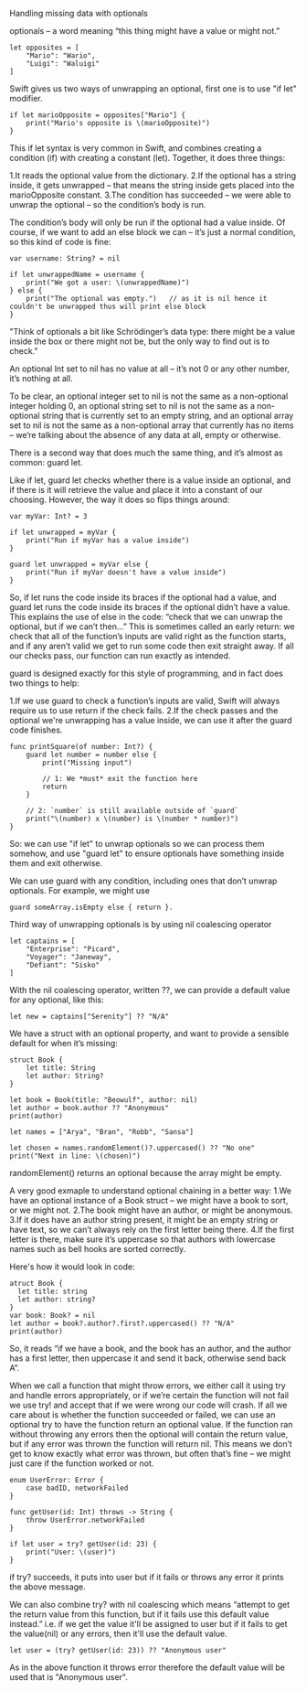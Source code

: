 Handling missing data with optionals

optionals – a word meaning “this thing might have a value or might not.”

```
let opposites = [
    "Mario": "Wario",
    "Luigi": "Waluigi"
]
```

Swift gives us two ways of unwrapping an optional, first one is to use "if let" modifier.
```
if let marioOpposite = opposites["Mario"] {
    print("Mario's opposite is \(marioOpposite)")
}
```
This if let syntax is very common in Swift, and combines creating a condition (if) with creating a constant (let). Together, it does three things:

1.It reads the optional value from the dictionary.
2.If the optional has a string inside, it gets unwrapped – that means the string inside gets placed into the marioOpposite constant.
3.The condition has succeeded – we were able to unwrap the optional – so the condition’s body is run.

The condition’s body will only be run if the optional had a value inside. Of course, if we want to add an else block we can – it’s just a normal condition, so this kind of code is fine:
```
var username: String? = nil

if let unwrappedName = username {
    print("We got a user: \(unwrappedName)")
} else {
    print("The optional was empty.")   // as it is nil hence it couldn't be unwrapped thus will print else block
}
```

"Think of optionals a bit like Schrödinger’s data type: there might be a value inside the box or there might not be, but the only way to find out is to check."

 An optional Int set to nil has no value at all – it’s not 0 or any other number, it’s nothing at all.

To be clear, an optional integer set to nil is not the same as a non-optional integer holding 0, an optional string set to nil is not the same as a non-optional string that is currently set to an empty string, and an optional array set to nil is not the same as a non-optional array that currently has no items – we’re talking about the absence of any data at all, empty or otherwise.

There is a second way that does much the same thing, and it’s almost as common: guard let.

Like if let, guard let checks whether there is a value inside an optional, and if there is it will retrieve the value and place it into a constant of our choosing.
However, the way it does so flips things around:
```
var myVar: Int? = 3

if let unwrapped = myVar {
    print("Run if myVar has a value inside")
}

guard let unwrapped = myVar else {
    print("Run if myVar doesn't have a value inside")
}
```

So, if let runs the code inside its braces if the optional had a value, and guard let runs the code inside its braces if the optional didn’t have a value. This explains the use of else in the code: “check that we can unwrap the optional, but if we can’t then…”
This is sometimes called an early return: we check that all of the function’s inputs are valid right as the function starts, and if any aren’t valid we get to run some code then exit straight away. If all our checks pass, our function can run exactly as intended.

guard is designed exactly for this style of programming, and in fact does two things to help:

1.If we use guard to check a function’s inputs are valid, Swift will always require us to use return if the check fails.
2.If the check passes and the optional we're unwrapping has a value inside, we can use it after the guard code finishes.

```
func printSquare(of number: Int?) {
    guard let number = number else {
        print("Missing input")

        // 1: We *must* exit the function here
        return
    }

    // 2: `number` is still available outside of `guard`
    print("\(number) x \(number) is \(number * number)")
}
```
So: we can use "if let" to unwrap optionals so we can process them somehow, and use "guard let" to ensure optionals have something inside them and exit otherwise.

We can use guard with any condition, including ones that don’t unwrap optionals. For example, we might use 
```
guard someArray.isEmpty else { return }.
```

Third way of unwrapping optionals is by using nil coalescing operator
```
let captains = [
    "Enterprise": "Picard",
    "Voyager": "Janeway",
    "Defiant": "Sisko"
]
```

With the nil coalescing operator, written ??, we can provide a default value for any optional, like this:
```
let new = captains["Serenity"] ?? "N/A"
```
We have a struct with an optional property, and want to provide a sensible default for when it’s missing:
```
struct Book {
    let title: String
    let author: String?
}

let book = Book(title: "Beowulf", author: nil)
let author = book.author ?? "Anonymous"
print(author)
```

```
let names = ["Arya", "Bran", "Robb", "Sansa"]

let chosen = names.randomElement()?.uppercased() ?? "No one"
print("Next in line: \(chosen)")
```
randomElement() returns an optional because the array might be empty.

A very good exmaple to understand optional chaining in a better way:
1.We have an optional instance of a Book struct – we might have a book to sort, or we might not.
2.The book might have an author, or might be anonymous.
3.If it does have an author string present, it might be an empty string or have text, so we can’t always rely on the first letter being there.
4.If the first letter is there, make sure it’s uppercase so that authors with lowercase names such as bell hooks are sorted correctly.

Here's how it would look in code:
```
atruct Book {
  let title: string
  let author: string?
}
var book: Book? = nil
let author = book?.author?.first?.uppercased() ?? "N/A"
print(author)
```
So, it reads “if we have a book, and the book has an author, and the author has a first letter, then uppercase it and send it back, otherwise send back A”.

When we call a function that might throw errors, we either call it using try and handle errors appropriately, or if we’re certain the function will not fail we use try! and accept that if we were wrong our code will crash.
If all we care about is whether the function succeeded or failed, we can use an optional try to have the function return an optional value. If the function ran without throwing any errors then the optional will contain the return value, but if any error was thrown the function will return nil. This means we don’t get to know exactly what error was thrown, but often that’s fine – we might just care if the function worked or not.

```
enum UserError: Error {
    case badID, networkFailed
}

func getUser(id: Int) throws -> String {
    throw UserError.networkFailed
}

if let user = try? getUser(id: 23) {
    print("User: \(user)")
}
```

if try? succeeds, it puts into user but if it fails or throws any error it prints the above message.

We can also combine try? with nil coalescing which means “attempt to get the return value from this function, but if it fails use this default value instead.” i.e. if we get the value it'll be assigned to user but if it fails to get the value(nil) or any errors, then it'll use the default value.
```
let user = (try? getUser(id: 23)) ?? "Anonymous user"
```
As in the above function it throws error therefore the default value will be used that is "Anonymous user".





